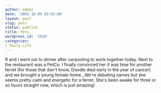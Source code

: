 ```yaml
---
author: admin
date: '2003-10-09 03:55:00'
layout: post
slug: pets
status: publish
title: Pets
wordpress_id: '1918'
categories:
- Daily Life
---
```


R and I went out to dinner after carpooling to work together today. Next
to the restaurant was a PetCo. I finally convinced her it was time for
another ferret (for those that don't know, Doodle died early in the year
of cancer) and we brought a young female home...We're debating names but
she seems pretty calm and energetic for a ferret. She's been awake for
three or so hours straight now, which is just amazing!
